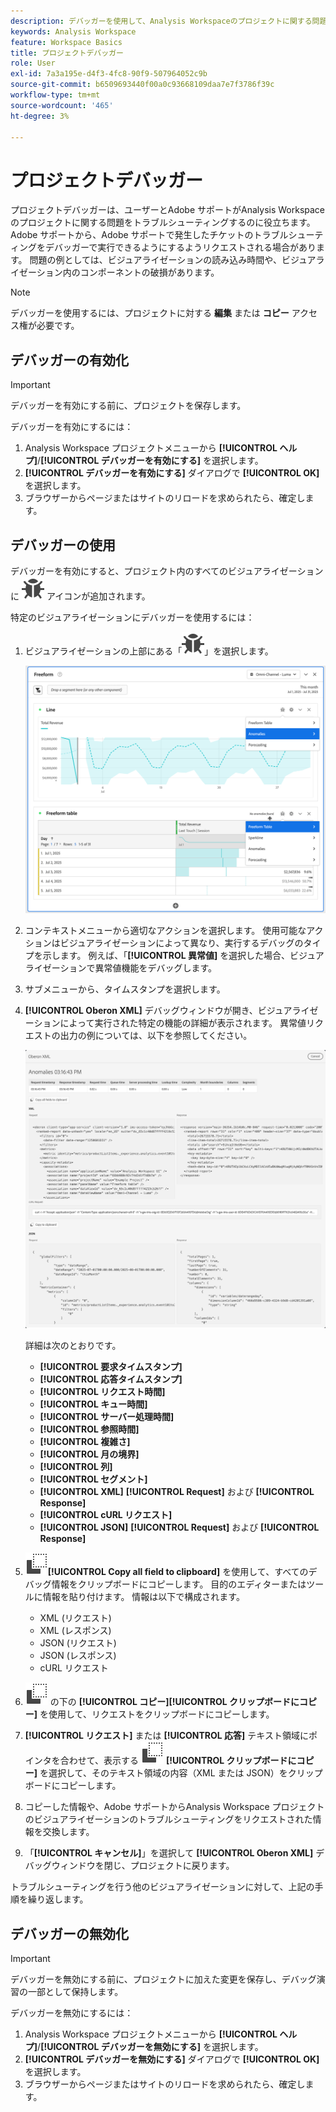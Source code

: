 ```yaml
---
description: デバッガーを使用して、Analysis Workspaceのプロジェクトに関する問題をトラブルシューティングする方法について説明します。
keywords: Analysis Workspace
feature: Workspace Basics
title: プロジェクトデバッガー
role: User
exl-id: 7a3a195e-d4f3-4fc8-90f9-507964052c9b
source-git-commit: b6509693440f00a0c93668109daa7e7f3786f39c
workflow-type: tm+mt
source-wordcount: '465'
ht-degree: 3%

---
```


# プロジェクトデバッガー

プロジェクトデバッガーは、ユーザーとAdobe サポートがAnalysis Workspaceのプロジェクトに関する問題をトラブルシューティングするのに役立ちます。 Adobe サポートから、Adobe サポートで発生したチケットのトラブルシューティングをデバッガーで実行できるようにするようリクエストされる場合があります。 問題の例としては、ビジュアライゼーションの読み込み時間や、ビジュアライゼーション内のコンポーネントの破損があります。

>[!NOTE]
>
>デバッガーを使用するには、プロジェクトに対する **編集** または **コピー** アクセス権が必要です。
>

## デバッガーの有効化

>[!IMPORTANT]
>
>デバッガーを有効にする前に、プロジェクトを保存します。
>

デバッガーを有効にするには：

1. Analysis Workspace プロジェクトメニューから **[!UICONTROL ヘルプ]**/**[!UICONTROL デバッガーを有効にする]** を選択します。
1. **[!UICONTROL デバッガーを有効にする]** ダイアログで **[!UICONTROL OK]** を選択します。
1. ブラウザーからページまたはサイトのリロードを求められたら、確定します。


## デバッガーの使用

デバッガーを有効にすると、プロジェクト内のすべてのビジュアライゼーションに ![ バグ ](/help/assets/icons/Bug.svg) アイコンが追加されます。

特定のビジュアライゼーションにデバッガーを使用するには：

1. ビジュアライゼーションの上部にある「![ バグ ](/help/assets/icons/Bug.svg)」を選択します。

   ![ デバッガーのコンテキストメニュー ](assets/debugger-context-menu.png)

1. コンテキストメニューから適切なアクションを選択します。 使用可能なアクションはビジュアライゼーションによって異なり、実行するデバッグのタイプを示します。 例えば、「**[!UICONTROL 異常値]** を選択した場合、ビジュアライゼーションで異常値機能をデバッグします。
1. サブメニューから、タイムスタンプを選択します。
1. **[!UICONTROL Oberon XML]** デバッグウィンドウが開き、ビジュアライゼーションによって実行された特定の機能の詳細が表示されます。 異常値リクエストの出力の例については、以下を参照してください。

   ![ デバッグリクエストを出力 ](assets/debugger-oberon.png)

   詳細は次のとおりです。

   * **[!UICONTROL 要求タイムスタンプ]**
   * **[!UICONTROL 応答タイムスタンプ]**
   * **[!UICONTROL リクエスト時間]**
   * **[!UICONTROL キュー時間]**
   * **[!UICONTROL サーバー処理時間]**
   * **[!UICONTROL 参照時間]**
   * **[!UICONTROL 複雑さ]**
   * **[!UICONTROL 月の境界]**
   * **[!UICONTROL 列]**
   * **[!UICONTROL セグメント]**
   * **[!UICONTROL XML]** **[!UICONTROL Request]** および **[!UICONTROL Response]**
   * **[!UICONTROL cURL リクエスト]**
   * **[!UICONTROL JSON]** **[!UICONTROL Request]** および **[!UICONTROL Response]**

1. ![Copy](/help/assets/icons/Copy.svg)**[!UICONTROL Copy all field to clipboard]** を使用して、すべてのデバッグ情報をクリップボードにコピーします。 目的のエディターまたはツールに情報を貼り付けます。 情報は以下で構成されます。

   * XML (リクエスト)
   * XML (レスポンス)
   * JSON (リクエスト)
   * JSON (レスポンス)
   * cURL リクエスト

1. ![cURL リクエスト ](/help/assets/icons/Copy.svg) の下の **[!UICONTROL コピー]**&#x200B;**[!UICONTROL クリップボードにコピー]** を使用して、リクエストをクリップボードにコピーします。
1. **[!UICONTROL リクエスト]** または **[!UICONTROL 応答]** テキスト領域にポインタを合わせて、表示する ![ コピー ](/help/assets/icons/Copy.svg) **[!UICONTROL クリップボードにコピー]** を選択して、そのテキスト領域の内容（XML または JSON）をクリップボードにコピーします。

1. コピーした情報や、Adobe サポートからAnalysis Workspace プロジェクトのビジュアライゼーションのトラブルシューティングをリクエストされた情報を交換します。

1. 「**[!UICONTROL キャンセル]**」を選択して **[!UICONTROL Oberon XML]** デバッグウィンドウを閉じ、プロジェクトに戻ります。

トラブルシューティングを行う他のビジュアライゼーションに対して、上記の手順を繰り返します。

## デバッガーの無効化

>[!IMPORTANT]
>
>デバッガーを無効にする前に、プロジェクトに加えた変更を保存し、デバッグ演習の一部として保持します。
>

デバッガーを無効にするには：

1. Analysis Workspace プロジェクトメニューから **[!UICONTROL ヘルプ]**/**[!UICONTROL デバッガーを無効にする]** を選択します。
1. **[!UICONTROL デバッガーを無効にする]** ダイアログで **[!UICONTROL OK]** を選択します。
1. ブラウザーからページまたはサイトのリロードを求められたら、確定します。
